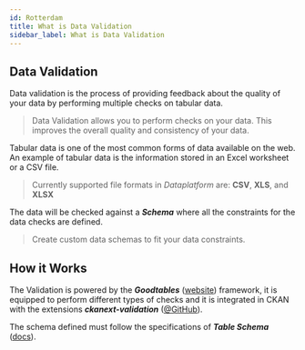 ```yaml
---
id: Rotterdam
title: What is Data Validation 
sidebar_label: What is Data Validation
---
```

## Data Validation

Data validation is the process of providing feedback about the quality of your data by performing multiple checks on tabular data. 

> Data Validation allows you to perform checks on your data. This improves the overall quality and consistency of your data.

Tabular data is one of the most common forms of data available on the web. An example of tabular data is the information stored in an Excel worksheet or a CSV file.

> Currently supported file formats in *Dataplatform* are: **CSV**, **XLS**, and **XLSX**

The data will be checked against a ***Schema*** where all the constraints for the data checks are defined.
 
> Create custom data schemas to fit your data constraints.

## How it Works

The Validation is powered by the ***Goodtables*** (<a href="https://goodtables.io/" target="_blank">website</a>) framework, it is equipped to 
perform different types of checks and it is integrated in CKAN with the extensions ***ckanext-validation*** (<a href="https://github.com/frictionlessdata/ckanext-validation" target="_blank">@GitHub</a>).

The schema defined must follow the specifications of ***Table Schema*** (<a href="https://frictionlessdata.io/specs/table-schema/" target="_blank">docs</a>).
